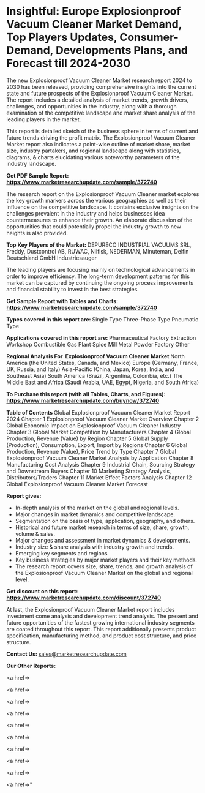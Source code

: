 # Insightful: Europe Explosionproof Vacuum Cleaner Market Demand, Top Players Updates, Consumer-Demand, Developments Plans, and Forecast till 2024-2030

The new Explosionproof Vacuum Cleaner Market research report 2024 to 2030 has been released, providing comprehensive insights into the current state and future prospects of the Explosionproof Vacuum Cleaner Market. The report includes a detailed analysis of market trends, growth drivers, challenges, and opportunities in the industry, along with a thorough examination of the competitive landscape and market share analysis of the leading players in the market.

This report is detailed sketch of the business sphere in terms of current and future trends driving the profit matrix. The Explosionproof Vacuum Cleaner Market report also indicates a point-wise outline of market share, market size, industry partakers, and regional landscape along with statistics, diagrams, &amp; charts elucidating various noteworthy parameters of the industry landscape.

<strong><b>Get PDF Sample Report: <a href=https://www.marketresearchupdate.com/sample/372740>https://www.marketresearchupdate.com/sample/372740</a></b></strong>

The research report on the Explosionproof Vacuum Cleaner market explores the key growth markers across the various geographies as well as their influence on the competitive landscape. It contains exclusive insights on the challenges prevalent in the industry and helps businesses idea countermeasures to enhance their growth. An elaborate discussion of the opportunities that could potentially propel the industry growth to new heights is also provided.

<strong><b>Top Key Players of the Market:
</b></strong>DEPURECO INDUSTRIAL VACUUMS SRL, Freddy, Dustcontrol AB, RUWAC, Nilfisk, NEDERMAN, Minuteman, Delfin Deutschland GmbH Industriesauger<strong><b>
</b></strong>

The leading players are focusing mainly on technological advancements in order to improve efficiency. The long-term development patterns for this market can be captured by continuing the ongoing process improvements and financial stability to invest in the best strategies.

<strong><b>Get Sample Report with Tables and Charts: <a href=https://www.marketresearchupdate.com/sample/372740>https://www.marketresearchupdate.com/sample/372740</a></b></strong>

<strong><b>Types covered in this report are:
</b></strong>Single Type
Three-Phase Type
Pneumatic Type<strong><b>
</b></strong>

<strong><b>Applications covered in this report are:
</b></strong>Pharmaceutical Factory
Extraction Workshop
Combustible Gas Plant
Spice Mill
Metal Powder Factory
Other<strong><b>
</b></strong>

<strong><b>Regional Analysis For  Explosionproof Vacuum Cleaner Market</b></strong><strong><b>
</b></strong>North America (the United States, Canada, and Mexico)
Europe (Germany, France, UK, Russia, and Italy)
Asia-Pacific (China, Japan, Korea, India, and Southeast Asia)
South America (Brazil, Argentina, Colombia, etc.)
The Middle East and Africa (Saudi Arabia, UAE, Egypt, Nigeria, and South Africa)

<strong><b>To Purchase this report (with all Tables, Charts, and Figures): <a href=https://www.marketresearchupdate.com/buynow/372740>https://www.marketresearchupdate.com/buynow/372740</a></b></strong>

<strong><b>Table of Contents</b></strong><strong><b>
</b></strong>Global Explosionproof Vacuum Cleaner Market Report 2024
Chapter 1 Explosionproof Vacuum Cleaner Market Overview
Chapter 2 Global Economic Impact on Explosionproof Vacuum Cleaner Industry
Chapter 3 Global Market Competition by Manufacturers
Chapter 4 Global Production, Revenue (Value) by Region
Chapter 5 Global Supply (Production), Consumption, Export, Import by Regions
Chapter 6 Global Production, Revenue (Value), Price Trend by Type
Chapter 7 Global Explosionproof Vacuum Cleaner Market Analysis by Application
Chapter 8 Manufacturing Cost Analysis
Chapter 9 Industrial Chain, Sourcing Strategy and Downstream Buyers
Chapter 10 Marketing Strategy Analysis, Distributors/Traders
Chapter 11 Market Effect Factors Analysis
Chapter 12 Global Explosionproof Vacuum Cleaner Market Forecast

<strong><b>Report gives:</b></strong>

- In-depth analysis of the market on the global and regional levels.
- Major changes in market dynamics and competitive landscape.
- Segmentation on the basis of type, application, geography, and others.
- Historical and future market research in terms of size, share, growth, volume &amp; sales.
- Major changes and assessment in market dynamics &amp; developments.
- Industry size &amp; share analysis with industry growth and trends.
- Emerging key segments and regions
- Key business strategies by major market players and their key methods.
- The research report covers size, share, trends, and growth analysis of the Explosionproof Vacuum Cleaner Market on the global and regional level.

<strong><b>Get discount on this report: <a href=https://www.marketresearchupdate.com/discount/372740>https://www.marketresearchupdate.com/discount/372740</a></b></strong>

At last, the Explosionproof Vacuum Cleaner Market report includes investment come analysis and development trend analysis. The present and future opportunities of the fastest growing international industry segments are coated throughout this report. This report additionally presents product specification, manufacturing method, and product cost structure, and price structure.

<strong><b>Contact Us:
</b></strong>sales@marketresearchupdate.com

<strong>Our Other Reports:</strong>

<a href=></a>

<a href=></a>

<a href=></a>

<a href=></a>

<a href=></a>

<a href=></a>

<a href=></a>

<a href=></a>

<a href=></a>

<a href=></a>"
